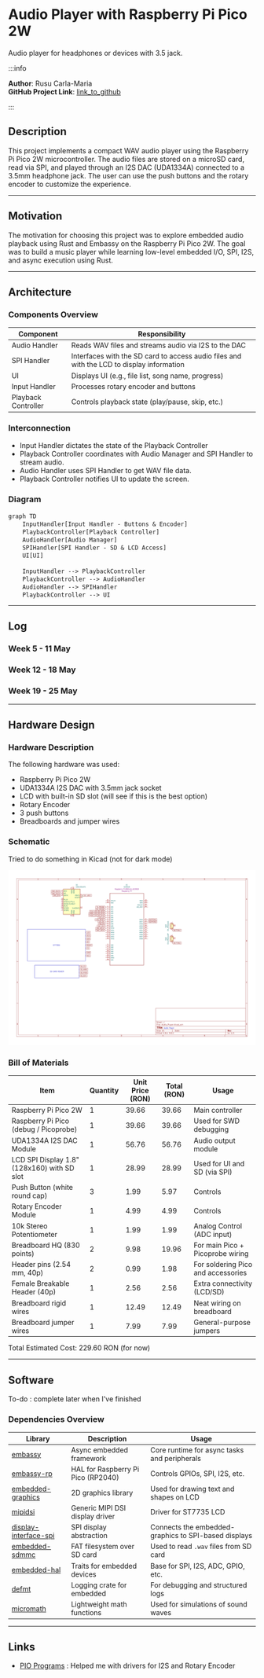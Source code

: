 # Audio Player with Raspberry Pi Pico 2W

Audio player for headphones or devices with 3.5 jack.

:::info

**Author**: Rusu Carla-Maria \
**GitHub Project Link**: [link_to_github](https://github.com/UPB-PMRust-Students/proiect-rusucarla)

:::

## Description

This project implements a compact WAV audio player using the Raspberry Pi Pico 2W microcontroller.
The audio files are stored on a microSD card, read via SPI, and played through an I2S DAC (UDA1334A) connected to a 3.5mm headphone jack.
The user can use the push buttons and the rotary encoder to customize the experience.

---

## Motivation

The motivation for choosing this project was to explore embedded audio playback using Rust and Embassy on the Raspberry Pi Pico 2W.
The goal was to build a music player while learning low-level embedded I/O, SPI, I2S, and async execution using Rust.

---

## Architecture

### Components Overview

| Component           | Responsibility                                                 |
|-------------------- |----------------------------------------------------------------|
| Audio Handler       | Reads WAV files and streams audio via I2S to the DAC           |
| SPI Handler         | Interfaces with the SD card to access audio files and with the LCD to display information                                                                            |
| UI                  | Displays UI (e.g., file list, song name, progress)             |
| Input Handler       | Processes rotary encoder and buttons                           |
| Playback Controller | Controls playback state (play/pause, skip, etc.)               |

### Interconnection

- Input Handler dictates the state of the Playback Controller
- Playback Controller coordinates with Audio Manager and SPI Handler to stream audio.
- Audio Handler uses SPI Handler to get WAV file data.
- Playback Controller notifies UI to update the screen.

### Diagram

```mermaid
graph TD
    InputHandler[Input Handler - Buttons & Encoder]
    PlaybackController[Playback Controller]
    AudioHandler[Audio Manager]
    SPIHandler[SPI Handler - SD & LCD Access]
    UI[UI]

    InputHandler --> PlaybackController
    PlaybackController --> AudioHandler
    AudioHandler --> SPIHandler
    PlaybackController --> UI
```

---

## Log

### Week 5 - 11 May

### Week 12 - 18 May

### Week 19 - 25 May

---

## Hardware Design

### Hardware Description

The following hardware was used:

- Raspberry Pi Pico 2W
- UDA1334A I2S DAC with 3.5mm jack socket
- LCD with built-in SD slot (will see if this is the best option)
- Rotary Encoder
- 3 push buttons
- Breadboards and jumper wires

### Schematic

Tried to do something in Kicad (not for dark mode)

![alt text](Audio_Player.svg)

### Bill of Materials

| Item                                      | Quantity | Unit Price (RON) | Total (RON) | Usage                                    |
|-------------------------------------------|----------|------------------|-------------|------------------------------------------|
| Raspberry Pi Pico 2W                      | 1        | 39.66            | 39.66       | Main controller                          |
| Raspberry Pi Pico (debug / Picoprobe)     | 1        | 39.66            | 39.66       | Used for SWD debugging                   |
| UDA1334A I2S DAC Module                   | 1        | 56.76            | 56.76       | Audio output module                      |
| LCD SPI Display 1.8" (128x160) with SD slot | 1      | 28.99            | 28.99       | Used for UI and SD (via SPI)        |
| Push Button (white round cap)             | 3        | 1.99             | 5.97        | Controls            |
| Rotary Encoder Module                     | 1        | 4.99             | 4.99        | Controls           |
| 10k Stereo Potentiometer                  | 1        | 1.99             | 1.99        | Analog Control (ADC input)       |
| Breadboard HQ (830 points)                | 2        | 9.98             | 19.96       | For main Pico + Picoprobe wiring         |
| Header pins (2.54 mm, 40p)                | 2        | 0.99             | 1.98        | For soldering Pico and accessories       |
| Female Breakable Header (40p)             | 1        | 2.56             | 2.56        | Extra connectivity (LCD/SD)              |
| Breadboard rigid wires                    | 1        | 12.49            | 12.49       | Neat wiring on breadboard                |
| Breadboard jumper wires                   | 1        | 7.99             | 7.99        | General-purpose jumpers                  |

Total Estimated Cost: 229.60 RON (for now)

---

## Software

To-do : complete later when I've finished

### Dependencies Overview

| Library | Description | Usage |
|--------|-------------|-------|
| [embassy](https://github.com/embassy-rs/embassy) | Async embedded framework | Core runtime for async tasks and peripherals |
| [embassy-rp](https://github.com/embassy-rs/embassy) | HAL for Raspberry Pi Pico (RP2040) | Controls GPIOs, SPI, I2S, etc. |
| [embedded-graphics](https://github.com/embedded-graphics/embedded-graphics) | 2D graphics library | Used for drawing text and shapes on LCD |
| [mipidsi](https://github.com/almindor/mipidsi) | Generic MIPI DSI display driver | Driver for ST7735 LCD |
| [display-interface-spi](https://github.com/almindor/display-interface) | SPI display abstraction | Connects the embedded-graphics to SPI-based displays |
| [embedded-sdmmc](https://github.com/rust-embedded-community/embedded-sdmmc-rs) | FAT filesystem over SD card | Used to read `.wav` files from SD card |
| [embedded-hal](https://github.com/rust-embedded/embedded-hal) | Traits for embedded devices | Base for SPI, I2S, ADC, GPIO, etc. |
| [defmt](https://github.com/knurling-rs/defmt) | Logging crate for embedded | For debugging and structured logs |
| [micromath](https://github.com/NeoBirth/micromath) | Lightweight math functions | Used for simulations of sound waves |


---

## Links

- [PIO Programs](https://github.com/embassy-rs/embassy/tree/93ff90db04f06316f0992b65a0319ebdf74ce5c4/embassy-rp/src/pio_programs) : Helped me with drivers for I2S and Rotary Encoder

